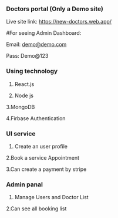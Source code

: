 ### Doctors portal (Only a Demo site)

Live site link: https://new-doctors.web.app/

#For seeing Admin Dashboard:

Email: demo@demo.com

Pass: Demo@123

### Using technology

1. React.js

2. Node js

3.MongoDB

4.Firbase Authentication

### UI service

1. Create an user profile

2.Book a service Appointment

3.Can create a payment by stripe

### Admin panal

1. Manage Users and Doctor List

2.Can see all booking list


